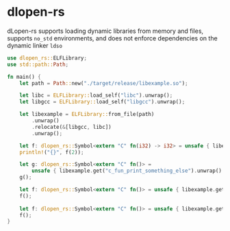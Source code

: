 # dlopen-rs

dLopen-rs supports loading dynamic libraries from memory and files, supports `no_std` environments, and does not enforce dependencies on the dynamic linker `ldso`

```rust
use dlopen_rs::ELFLibrary;
use std::path::Path;

fn main() {
    let path = Path::new("./target/release/libexample.so");

    let libc = ELFLibrary::load_self("libc").unwrap();
    let libgcc = ELFLibrary::load_self("libgcc").unwrap();

    let libexample = ELFLibrary::from_file(path)
        .unwrap()
        .relocate(&[libgcc, libc])
        .unwrap();

    let f: dlopen_rs::Symbol<extern "C" fn(i32) -> i32> = unsafe { libexample.get("c_fun_add_two").unwrap() };
    println!("{}", f(2));

    let g: dlopen_rs::Symbol<extern "C" fn()> =
        unsafe { libexample.get("c_fun_print_something_else").unwrap() };
    g();

    let f: dlopen_rs::Symbol<extern "C" fn()> = unsafe { libexample.get("c_func_thread_local").unwrap() };
    f();
	
    let f: dlopen_rs::Symbol<extern "C" fn()> = unsafe { libexample.get("c_func_panic").unwrap() };
    f();
}
```
